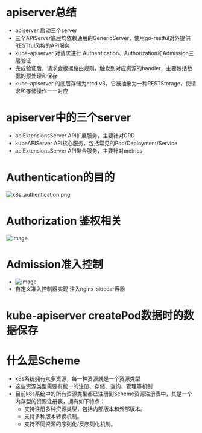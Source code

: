 # apiserver总结

- apiserver 启动三个server
- 三个APIServer底层均依赖通用的GenericServer，使用go-restful对外提供RESTful风格的API服务
- kube-apiserver 对请求进行 Authentication、Authorization和Admission三层验证
- 完成验证后，请求会根据路由规则，触发到对应资源的handler，主要包括数据的预处理和保存
- kube-apiserver 的底层存储为etcd v3，它被抽象为一种RESTStorage，使请求和存储操作一一对应

# apiserver中的三个server

- apiExtensionsServer API扩展服务，主要针对CRD
- kubeAPIServer API核心服务，包括常见的Pod/Deployment/Service
- apiExtensionsServer API聚合服务，主要针对metrics

# Authentication的目的

![k8s_authentication.png](https://fynotefile.oss-cn-zhangjiakou.aliyuncs.com/fynote/908/1634433284000/f3db8b193f1a4b68af88eb8f8c258410.png)

# Authorization 鉴权相关

![image](https://res.cloudinary.com/practicaldev/image/fetch/s--Dq-mpCvs--/c_limit%2Cf_auto%2Cfl_progressive%2Cq_auto%2Cw_880/https://dev-to-uploads.s3.amazonaws.com/i/fmmsq383f7jm2h5axarr.png)

# Admission准入控制

- ![image](https://bxdc-static.oss-cn-beijing.aliyuncs.com/images/k8s-api-request-lifecycle.png)
- 自定义准入控制器实现 注入nginx-sidecar容器

# kube-apiserver createPod数据时的数据保存

# 什么是Scheme

- k8s系统拥有众多资源，每一种资源就是一个资源类型
- 这些资源类型需要有统一的注册、存储、查询、管理等机制
- 目前k8s系统中的所有资源类型都已注册到Scheme资源注册表中，其是一个内存型的资源注册表，拥有如下特点：
  - 支持注册多种资源类型，包括内部版本和外部版本。
  - 支持多种版本转换机制。
  - 支持不同资源的序列化/反序列化机制。